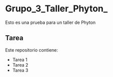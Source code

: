 # Grupo_3_Taller_Phyton_
Esto es una prueba para un taller de Phyton

## Tarea
Este repositorio contiene:
- Tarea 1
- Tarea 2
- Tarea 3
